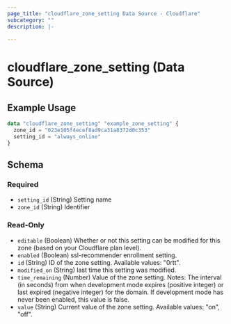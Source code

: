 ```yaml
---
page_title: "cloudflare_zone_setting Data Source - Cloudflare"
subcategory: ""
description: |-
  
---
```


# cloudflare_zone_setting (Data Source)



## Example Usage

```terraform
data "cloudflare_zone_setting" "example_zone_setting" {
  zone_id = "023e105f4ecef8ad9ca31a8372d0c353"
  setting_id = "always_online"
}
```

<!-- schema generated by tfplugindocs -->
## Schema

### Required

- `setting_id` (String) Setting name
- `zone_id` (String) Identifier

### Read-Only

- `editable` (Boolean) Whether or not this setting can be modified for this zone (based on your Cloudflare plan level).
- `enabled` (Boolean) ssl-recommender enrollment setting.
- `id` (String) ID of the zone setting.
Available values: "0rtt".
- `modified_on` (String) last time this setting was modified.
- `time_remaining` (Number) Value of the zone setting.
Notes: The interval (in seconds) from when development mode expires (positive integer) or last expired (negative integer) for the domain. If development mode has never been enabled, this value is false.
- `value` (String) Current value of the zone setting.
Available values: "on", "off".


